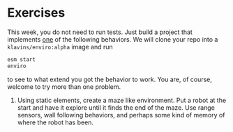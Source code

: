 Exercises
===

This week, you do not need to run tests. Just build a project that implements <u>one</u> of the following behaviors. We will clone your repo into a `klavins/enviro:alpha` image and run
```bash
esm start
enviro
```
to see to what extend you got the behavior to work. You are, of course, welcome to try more than one problem.

1. Using static elements, create a maze like environment. Put a robot at the start and have it explore until it finds the end of the maze. Use range sensors, wall following behaviors, and perhaps some kind of memory of where the robot has been.